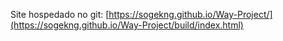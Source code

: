 Site hospedado no git: [https://sogekng.github.io/Way-Project/](https://sogekng.github.io/Way-Project/build/index.html)
